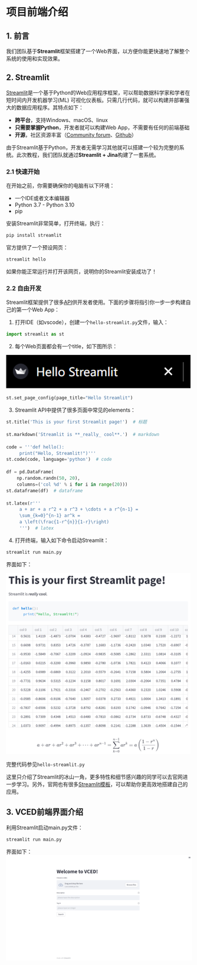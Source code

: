 # 项目前端介绍

## 1. 前言

我们团队基于**Streamlit**框架搭建了一个Web界面，以方便你能更快速地了解整个系统的使用和实现效果。

## 2. Streamlit

[Streamlit](https://streamlit.io/)是一个基于Python的Web应用程序框架，可以帮助数据科学家和学者在短时间内开发机器学习(ML) 可视化仪表板。只需几行代码，就可以构建并部署强大的数据应用程序。其特点如下：
- **跨平台**，支持Windows、macOS、linux
- **只需要掌握Python**，开发者就可以构建Web App，不需要有任何的前端基础
- **开源**，社区资源丰富（[Community forum](https://discuss.streamlit.io/)、[Github](https://github.com/streamlit/streamlit/)）

由于Streamlit基于Python，开发者无需学习其他就可以搭建一个较为完整的系统。此次教程，我们团队就通过**Streamlit + Jina**构建了一套系统。

### 2.1 快速开始

在开始之前，你需要确保你的电脑有以下环境：
- 一个IDE或者文本编辑器
- Python 3.7 - Python 3.10
- pip

安装Streamlit非常简单，打开终端，执行：
```bash 
pip install streamlit
```

官方提供了一个预设网页：
```bash
streamlit hello
```

如果你能正常运行并打开该网页，说明你的Streamlit安装成功了！

### 2.2 自由开发
Streamlit框架提供了很多[API](https://docs.streamlit.io/library/api-reference)供开发者使用。下面的步骤将指引你一步一步构建自己的第一个Web App：
1. 打开IDE（如vscode），创建一个`hello-streamlit.py`文件，输入：

```python
import streamlit as st
```

2. 每个Web页面都会有一个title，如下图所示：

<img src="./img/page-title.png" width="500"/>
  
```python
st.set_page_config(page_title="Hello Streamlit")
```

3. Streamlit API中提供了很多页面中常见的elements：

```python
st.title('This is your first Streamlit page!')  # 标题

st.markdown('Streamlit is **_really_ cool**.')  # markdown

code = '''def hello():
     print("Hello, Streamlit!")'''
st.code(code, language='python')  # code

df = pd.DataFrame(
    np.random.randn(50, 20),
    columns=('col %d' % i for i in range(20)))
st.dataframe(df)  # dataframe

st.latex(r'''
     a + ar + a r^2 + a r^3 + \cdots + a r^{n-1} =
     \sum_{k=0}^{n-1} ar^k =
     a \left(\frac{1-r^{n}}{1-r}\right)
     ''')  # latex
```

4. 打开终端，输入如下命令启动Streamlit：

```bash
streamlit run main.py
```

界面如下：

<img src="./img/hello-streamlit.png" width="500"/>  

完整代码参见`hello-streamlit.py`

这里只介绍了Streamlit的冰山一角，更多特性和细节感兴趣的同学可以去官网进一步学习。另外，官网也有很多[Streamlit模板](https://streamlit.io/gallery)，可以帮助你更高效地搭建自己的应用。


## 3. VCED前端界面介绍 
利用Streamlit启动main.py文件：
```python
streamlit run main.py
```

界面如下：
<img src="./img/vced-frontend.png"/> 